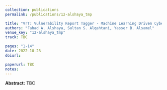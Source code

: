 ```yaml
---
collection: publications
permalink: /publications/12-alshaya_tmp

title: "VrT: Vulnerability Report Tagger - Machine Learning Driven Cyberseucity Tool for Vulnerability Classification"
authors: "Fahad A. Alshaya, Sultan S. Alqahtani, Yasser B. Alsamel"
venue_key: "12-alshaya_tmp"
track: TBC

pages: "1-14"
date: 2022-10-23
doiurl: 

paperurl: TBC
notes:
---
```


**Abstract:** TBC